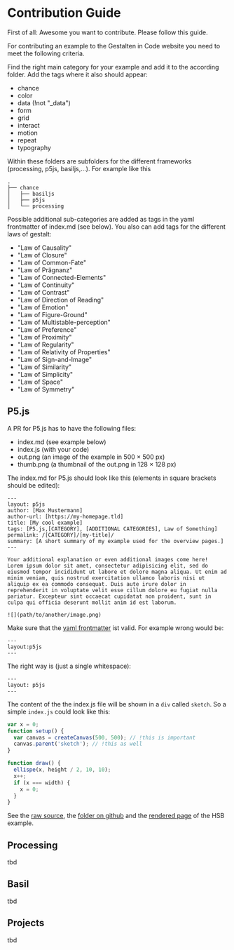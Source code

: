 # Contribution Guide

First of all: Awesome you want to contribute. Please follow this guide.

For contributing an example to the Gestalten in Code website you need to meet the following criteria.

Find the right main category for your example and add it to the according folder. Add the tags where it also should appear:

- chance
- color
- data (!not "\_data")
- form
- grid
- interact
- motion
- repeat
- typography

Within these folders are subfolders for the different frameworks (processing, p5js, basiljs,…). For example like this

    .
    ├── chance
    │   ├── basiljs
    │   ├── p5js
    │   └── processing

Possible additional sub-categories are added as tags in the yaml frontmatter of index.md (see below). You also can add tags for the different laws of gestalt:

- "Law of Causality"
- "Law of Closure"
- "Law of Common-Fate"
- "Law of Prägnanz"
- "Law of Connected-Elements"
- "Law of Continuity"
- "Law of Contrast"
- "Law of Direction of Reading"
- "Law of Emotion"
- "Law of Figure-Ground"
- "Law of Multistable-perception"
- "Law of Preference"
- "Law of Proximity"
- "Law of Regularity"
- "Law of Relativity of Properties"
- "Law of Sign-and-Image"
- "Law of Similarity"
- "Law of Simplicity"
- "Law of Space"
- "Law of Symmetry"

## P5.js

A PR for P5.js has to have the following files:

- index.md (see example below)
- index.js (with your code)
- out.png (an image of the example in 500 × 500 px)
- thumb.png (a thumbnail of the out.png in 128 × 128 px)

The index.md for P5.js should look like this (elements in square brackets should be edited):

    ---
    layout: p5js
    author: [Max Mustermann]
    author-url: [https://my-homepage.tld]
    title: [My cool example]
    tags: [P5.js,[CATEGORY], [ADDITIONAL CATEGORIES], Law of Something]
    permalink: /[CATEGORY]/[my-title]/
    summary: [A short summary of my example used for the overview pages.]
    ---

    Your additional explanation or even additional images come here!
    Lorem ipsum dolor sit amet, consectetur adipisicing elit, sed do eiusmod tempor incididunt ut labore et dolore magna aliqua. Ut enim ad minim veniam, quis nostrud exercitation ullamco laboris nisi ut aliquip ex ea commodo consequat. Duis aute irure dolor in reprehenderit in voluptate velit esse cillum dolore eu fugiat nulla pariatur. Excepteur sint occaecat cupidatat non proident, sunt in culpa qui officia deserunt mollit anim id est laborum.

    ![](path/to/another/image.png)

Make sure that the [yaml frontmatter](https://jekyllrb.com/docs/frontmatter/) ist valid. For example wrong would be:

    ---
    layout:p5js
    ---

The right way is (just a single whitespace):

    ---
    layout: p5js
    ---

The content of the the index.js file will be shown in a `div` called `sketch`. So a simple `index.js` could look like this:

```js
var x = 0;
function setup() {
  var canvas = createCanvas(500, 500); // !this is important
  canvas.parent('sketch'); // !this as well
}

function draw() {
  ellispe(x, height / 2, 10, 10);
  x++;
  if (x === width) {
    x = 0;
  }
}
```

See the [raw source](https://raw.githubusercontent.com/fabianmoronzirfas/gestalten-in-code/master/color/p5js/hsb/index.md), the [folder on github](https://github.com/ff6347/gestalten-in-code/tree/master/color/p5js/hsb) and the [rendered page](https://interface.fh-potsdam.de/gestalten-in-code/form/hsb/) of the HSB example.

## Processing

tbd

## Basil

tbd

## Projects

tbd
